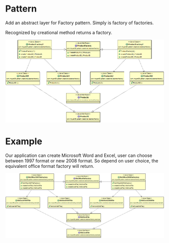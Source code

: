 # Pattern
Add an abstract layer for Factory pattern. Simply is factory of factories.

Recognized by creational method returns a factory.

![](../src/main/resources/com/mquan86/pattern/creational/abstractfactory/AbstractFactoryDiagram.png)
# Example
Our application can create Microsoft Word and Excel, user can choose between 1997 format or new 2008 format. So depend on user choice, the equivalent office format factory will return.

![](../src/main/resources/com/mquan86/pattern/creational/abstractfactory/example/AbstractFactoryDiagram.png)